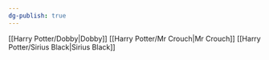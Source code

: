```yaml
---
dg-publish: true
---
```

[[Harry Potter/Dobby\|Dobby]]
[[Harry Potter/Mr Crouch\|Mr Crouch]]
[[Harry Potter/Sirius Black\|Sirius Black]]
